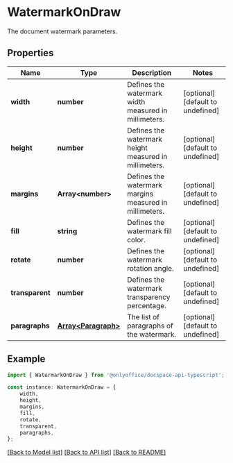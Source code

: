 # WatermarkOnDraw

The document watermark parameters.

## Properties

Name | Type | Description | Notes
------------ | ------------- | ------------- | -------------
**width** | **number** | Defines the watermark width measured in millimeters. | [optional] [default to undefined]
**height** | **number** | Defines the watermark height measured in millimeters. | [optional] [default to undefined]
**margins** | **Array&lt;number&gt;** | Defines the watermark margins measured in millimeters. | [optional] [default to undefined]
**fill** | **string** | Defines the watermark fill color. | [optional] [default to undefined]
**rotate** | **number** | Defines the watermark rotation angle. | [optional] [default to undefined]
**transparent** | **number** | Defines the watermark transparency percentage. | [optional] [default to undefined]
**paragraphs** | [**Array&lt;Paragraph&gt;**](Paragraph.md) | The list of paragraphs of the watermark. | [optional] [default to undefined]

## Example

```typescript
import { WatermarkOnDraw } from '@onlyoffice/docspace-api-typescript';

const instance: WatermarkOnDraw = {
    width,
    height,
    margins,
    fill,
    rotate,
    transparent,
    paragraphs,
};
```

[[Back to Model list]](../README.md#documentation-for-models) [[Back to API list]](../README.md#documentation-for-api-endpoints) [[Back to README]](../README.md)
